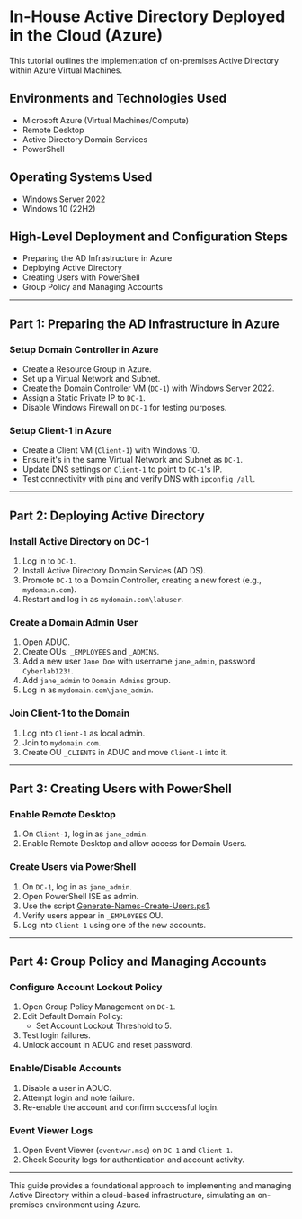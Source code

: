 # In-House Active Directory Deployed in the Cloud (Azure)

This tutorial outlines the implementation of on-premises Active Directory within Azure Virtual Machines.

## Environments and Technologies Used
- Microsoft Azure (Virtual Machines/Compute)
- Remote Desktop
- Active Directory Domain Services
- PowerShell

## Operating Systems Used
- Windows Server 2022
- Windows 10 (22H2)

## High-Level Deployment and Configuration Steps
- Preparing the AD Infrastructure in Azure
- Deploying Active Directory
- Creating Users with PowerShell
- Group Policy and Managing Accounts

---

## Part 1: Preparing the AD Infrastructure in Azure

### Setup Domain Controller in Azure
- Create a Resource Group in Azure.
- Set up a Virtual Network and Subnet.
- Create the Domain Controller VM (`DC-1`) with Windows Server 2022.
- Assign a Static Private IP to `DC-1`.
- Disable Windows Firewall on `DC-1` for testing purposes.

### Setup Client-1 in Azure
- Create a Client VM (`Client-1`) with Windows 10.
- Ensure it's in the same Virtual Network and Subnet as `DC-1`.
- Update DNS settings on `Client-1` to point to `DC-1`'s IP.
- Test connectivity with `ping` and verify DNS with `ipconfig /all`.

---

## Part 2: Deploying Active Directory

### Install Active Directory on DC-1
1. Log in to `DC-1`.
2. Install Active Directory Domain Services (AD DS).
3. Promote `DC-1` to a Domain Controller, creating a new forest (e.g., `mydomain.com`).
4. Restart and log in as `mydomain.com\labuser`.

### Create a Domain Admin User
1. Open ADUC.
2. Create OUs: `_EMPLOYEES` and `_ADMINS`.
3. Add a new user `Jane Doe` with username `jane_admin`, password `Cyberlab123!`.
4. Add `jane_admin` to `Domain Admins` group.
5. Log in as `mydomain.com\jane_admin`.

### Join Client-1 to the Domain
1. Log into `Client-1` as local admin.
2. Join to `mydomain.com`.
3. Create OU `_CLIENTS` in ADUC and move `Client-1` into it.

---

## Part 3: Creating Users with PowerShell

### Enable Remote Desktop
1. On `Client-1`, log in as `jane_admin`.
2. Enable Remote Desktop and allow access for Domain Users.

### Create Users via PowerShell
1. On `DC-1`, log in as `jane_admin`.
2. Open PowerShell ISE as admin.
3. Use the script [Generate-Names-Create-Users.ps1](https://github.com/joshmadakor1/AD_PS/blob/master/Generate-Names-Create-Users.ps1).
4. Verify users appear in `_EMPLOYEES` OU.
5. Log into `Client-1` using one of the new accounts.

---

## Part 4: Group Policy and Managing Accounts

### Configure Account Lockout Policy
1. Open Group Policy Management on `DC-1`.
2. Edit Default Domain Policy:
   - Set Account Lockout Threshold to 5.
3. Test login failures.
4. Unlock account in ADUC and reset password.

### Enable/Disable Accounts
1. Disable a user in ADUC.
2. Attempt login and note failure.
3. Re-enable the account and confirm successful login.

### Event Viewer Logs
1. Open Event Viewer (`eventvwr.msc`) on `DC-1` and `Client-1`.
2. Check Security logs for authentication and account activity.

---

This guide provides a foundational approach to implementing and managing Active Directory within a cloud-based infrastructure, simulating an on-premises environment using Azure.

